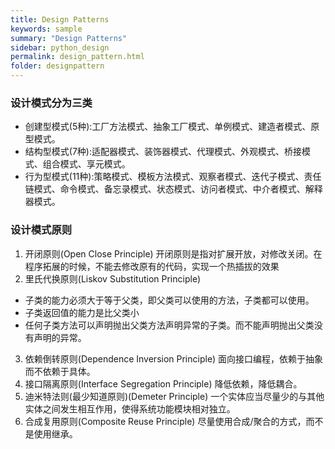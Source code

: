 ```yaml
---
title: Design Patterns
keywords: sample
summary: "Design Patterns"
sidebar: python_design
permalink: design_pattern.html
folder: designpattern
---
```



### 设计模式分为三类
* 创建型模式(5种):工厂方法模式、抽象工厂模式、单例模式、建造者模式、原型模式。
* 结构型模式(7种):适配器模式、装饰器模式、代理模式、外观模式、桥接模式、组合模式、享元模式。
* 行为型模式(11种):策略模式、模板方法模式、观察者模式、迭代子模式、责任链模式、命令模式、备忘录模式、状态模式、访问者模式、中介者模式、解释器模式。
### 设计模式原则
1. 开闭原则(Open Close Principle)
  开闭原则是指对扩展开放，对修改关闭。在程序拓展的时候，不能去修改原有的代码，实现一个热插拔的效果
2. 里氏代换原则(Liskov Substitution Principle)
* 子类的能力必须大于等于父类，即父类可以使用的方法，子类都可以使用。
* 子类返回值的能力是比父类小
* 任何子类方法可以声明抛出父类方法声明异常的子类。而不能声明抛出父类没有声明的异常。
3. 依赖倒转原则(Dependence Inversion Principle)
面向接口编程，依赖于抽象而不依赖于具体。
4. 接口隔离原则(Interface Segregation Principle)
降低依赖，降低耦合。
5. 迪米特法则(最少知道原则)(Demeter Principle)
一个实体应当尽量少的与其他实体之间发生相互作用，使得系统功能模块相对独立。
6. 合成复用原则(Composite Reuse Principle)
尽量使用合成/聚合的方式，而不是使用继承。
